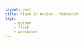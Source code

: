 ```yaml
---
layout: post
title: Flask in Action - Websocket
tags: 
    - python
    - flask
    - websocket
---
```

